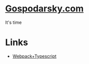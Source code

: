 # [Gospodarsky.com](https://gospodarsky.com/)

It's time

# Links

 - [Webpack+Typescript](https://webpack.js.org/guides/typescript/)